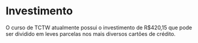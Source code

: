 # Investimento

O curso de TCTW atualmente possui o investimento de R$420,15 que pode ser dividido em leves parcelas nos mais diversos cartões de crédito.
